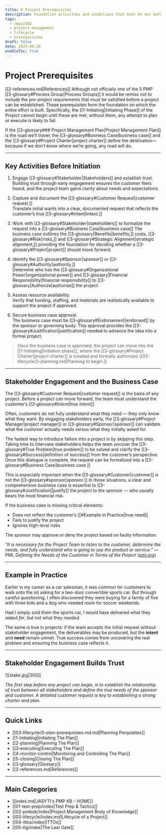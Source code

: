 ```yaml
---
title: 0 Project Prerequisites
description: Foundation activities and conditions that must be met before initiating a project.
tags:
  - cmpa3302
  - project-management
  - lifecycle
  - prerequisites
draft: false
date: 2025-09-29
enableToc: true
---
```



# Project Prerequisites
 [[2-references.md|References]]
Although not officially one of the 5 PMP [[3-glossary#Process Group|Process Groups]] it would be remiss not to include the pre-project requirements that must be satisfied before a project can be established. These prerequisites form the foundation on which the entire effort is built. Specifically, the [[1-Initiating|Initiating Phase]] of the Project cannot begin until these are met; without them, any attempt to plan or execute is likely to fail.  

If the [[3-glossary### Project Management Plan|Project Management Plan]] is the road we’ll travel, the [[3-glossary#Business Case|business case]] and the [[3-glossary#Project Charter|project charter]] define the destination—because if we don’t know where we’re going, any road will do.

---

## Key Activities Before Initiation

1. Engage [[3-glossary#Stakeholder|Stakeholders]] and establish trust.  
   Building trust through early engagement ensures the customer feels heard, and the project team gains clarity about needs and expectations.  

2. Capture and document the [[3-glossary#Customer Request|customer request.]]  
   Translate initial wants into a clear, documented request that reflects the customer’s true [[3-glossary#intent|intent.]]  
3. Work with [[3-glossary#Stakeholder|stakeholders]] to formalize the request into a [[3-glossary#Business Case|business case]] 
   The business case outlines the [[3-glossary|Benefits|benefits,]] costs, [[3-glossary#Risk|risks,]] and [[3-glossary#Strategic Alignment|strategic alignment,]] providing the foundation for deciding whether a [[3-glossary#Project|project]] should move forward.  

4. Identify the [[3-glossary#Sponsor|sponsor]] or [[3-glossary#Authority|authority.]]  
   Determine who has the [[3-glossary#Organizational Power|organizational power]] and [[3-glossary|Financial Responsibility|financial responsibility]] to [[3-glossary|Authorize|authorize]] the project.  

5. Assess resource availability.  
   Verify that funding, staffing, and materials are realistically available to support the project if approved.  

6. Secure business case approval.  
   The business case must be [[3-glossary#Endorsement|endorsed]] by the sponsor or governing body. This approval provides the [[3-glossary#Justification|justification]] needed to advance the idea into a formal project.  

> Once the business case is approved, the project can move into the [[1-Initiating|Initiation phase]], where the [[3-glossary#Project Charter|project charter]] is created and formally authorizes [[03-lifecycle/2-planning.md|Planning to begin.]]

---

## Stakeholder Engagement and the Business Case

The [[3-glossary#Customer Request|customer request]] is the basis of any project. Before a project can move forward, the team must understand the customer’s *[[3-glossary#Intent|true intent]]*.  

Often, customers do not fully understand what they need — they only know what they want. By engaging stakeholders early, the [[3-glossary#Project Manager|project manager]] or [[3-glossary#Sponsor|sponsor]] can validate what the customer actually needs versus what they initially asked for.  

The fastest way to introduce failure into a project is by skipping this step. Taking time to interview stakeholders helps the team uncover the [[3-glossary#True Problem|true problem]] to be solved and clarify the [[3-glossary#Success|definition of success]] from the customer’s perspective. Once this dialogue is complete, the request can be formalized into a [[3-glossary#Business Case|business case.]]  

This is especially important when the [[3-glossary#Customer|customer]] is not the [[3-glossary#sponsor|sponsor.]] In those situations, a clear and comprehensive business case is essential to [[3-glossary#Justification||justify]] the project to the sponsor — who usually bears the most financial risk.  

If the business case is missing critical elements:  
- Does not reflect the customer’s [[#Example in Practice|true need]]  
- Fails to justify the project  
- Ignores high-level risks  

The sponsor may approve or deny the project based on faulty information.

*“It is necessary for the Project Team to listen to the customer, determine the needs, and fully understand who is going to use the product or service.”* — PMI, *Defining the Needs of the Customer in Terms of the Project* ([pmi.org](https://www.pmi.org/learning/library/defining-needs-customer-terms-project-2?utm_source=chatgpt.com))  

---

## Example in Practice

Earlier in my career as a car salesman, it was common for customers to walk onto the lot asking for a two-door convertible sports car. But through careful questioning, I often discovered they were buying for a family of five with three kids and a dog who needed room for soccer weekends.  

Had I simply sold them the sports car, I would have delivered what they *asked for*, but not what they *needed*.  

The same is true in projects: if the team accepts the initial request without stakeholder engagement, the deliverables may be produced, but the **intent** and **need** remain unmet. True success comes from uncovering the real problem and ensuring the business case reflects it.

---

## Stakeholder Engagement Builds Trust

 ![[stake.jpg|300]]

*The first step before any project can begin, is to establish the relationship of trust between all stakeholders and define the true needs of the sponsor and customer. A detailed customer request is key to establishing a strong charter and plan.* 

---
## Quick Links

- [[03-lifecycle/0-plan-prerequisites.md.md|Planning Perquisites]]
- [[1-Initiating|Initiating The Plan]]
- [[2-planning|Planning The Plan]]
- [[3-executing|Executing The Plan]]
- [[4-monitor-control|Monitoring and Controlling The Plan]]
- [[5-closing|Closing The Plan]]
- [[3-glossary|Glossary]]
- [[2-references.md|References]]

---
## Main Categories
- [[index.md|JASYTI's PMP KB – HOME]]
- [[01-test-prep/index|Test Prep & Tactics]]
- [[02-pmbok/index|Project Management Body of Knowledge]]
- [[03-lifecycle/index.md|Lifecycle of a Project]]
- [[04-ittos/index|ITTOs]]
- [[05-tlg/index|The Last Gate]]